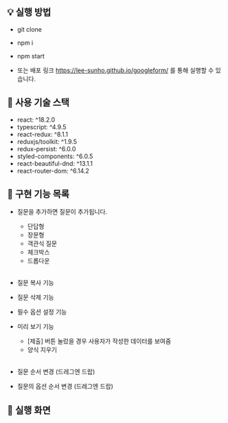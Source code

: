 ## **💡 실행 방법**

- git clone
- npm i
- npm start

- 또는 배포 링크 https://lee-sunho.github.io/googleform/ 를 통해 실행할 수 있습니다.

## **🔨 사용 기술 스택**

- react: ^18.2.0
- typescript: ^4.9.5
- react-redux: ^8.1.1
- reduxjs/toolkit: ^1.9.5
- redux-persist: ^6.0.0
- styled-components: ^6.0.5
- react-beautiful-dnd: ^13.1.1
- react-router-dom: ^6.14.2

## **🚀 구현 기능 목록**

- 질문을 추가하면 질문이 추가됩니다.

  - 단답형
  - 장문형
  - 객관식 질문
  - 체크박스
  - 드롭다운
    <br><br>

- 질문 복사 기능
- 질문 삭제 기능
- 필수 옵션 설정 기능
- 미리 보기 기능
  - [제출] 버튼 눌렀을 경우 사용자가 작성한 데이터를 보여줌
  - 양식 지우기
    <br><br>
- 질문 순서 변경 (드레그엔 드랍)
- 질문의 옵션 순서 변경 (드레그엔 드랍)

## 🚀 실행 화면
